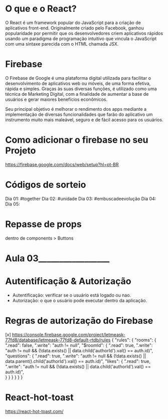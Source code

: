 # O que e o React? 
O React é um framework popular do JavaScript para a criação de aplicativos front-end. 
Originalmente criado pelo Facebook, ganhou popularidade por permitir que os desenvolvedores criem aplicativos rápidos usando um paradigma de programação intuitivo que vincula o JavaScript com uma sintaxe parecida com o HTML chamada JSX.

# Firebase
O Firebase de Google é uma plataforma digital utilizada para facilitar o desenvolvimento de aplicativos web ou móveis, de uma forma efetiva, rápida e simples. Graças às suas diversas funções, é utilizado como uma técnica de Marketing Digital, com a finalidade de aumentar a base de usuários e gerar maiores benefícios econômicos. 

Seu principal objetivo é melhorar o rendimento dos apps mediante a implementação de diversas funcionalidades que farão do aplicativo um instrumento muito mais maleável, seguro e de fácil acesso para os usuários.

# Como adicionar o firebase no seu Projeto
https://firebase.google.com/docs/web/setup?hl=pt-BR

# Códigos de sorteio
  Dia 01: #together
  Dia 02: #unidade
  Dia 03: #embuscadeevolução
  Dia 04:
  Dia 05:

# Repasse de props
dentro de components > Buttons

# Aula 03_________________
# Autentificação & Autorização
  - Autentificação: verificar se o usuário está logado ou nao.
  - Autorização:  o que o usuário pode executar dentro da aplicação.

# Regras de autorização do Firebase

  [x] https://console.firebase.google.com/project/letmeask-77fd8/database/letmeask-77fd8-default-rtdb/rules
 {
  "rules": {
    "rooms": {
      ".read": false,
      ".write": "auth != null",
      "$roomId": {
        ".read": true,
        ".write": "auth != null && (!data.exists() || data.child('authorId').val() == auth.id)",
        "questions": {
          ".read": true,
          ".write": "auth != null && (!data.exists() || data.parent().child('authorId').val() == auth.id)",
          "likes": {
            ".read": true,
            ".write": "auth != null && (!data.exists() || data.child('authorId').val() == auth.id)",  
          }
        }
      }
    }
  }
}


# React-hot-toast
https://react-hot-toast.com/